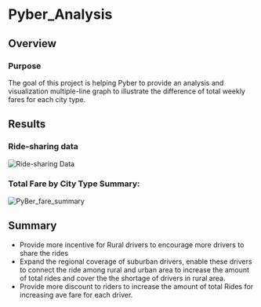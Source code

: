# Pyber_Analysis

## Overview

### Purpose
The goal of this project is helping Pyber to provide an analysis and visualization multiple-line graph to illustrate the difference of total weekly fares for each city type.

## Results

### Ride-sharing data 
![Ride-sharing Data](https://user-images.githubusercontent.com/111814578/192869989-ec8fa4df-ffde-4da9-968d-e98fd883ba6f.png)

### Total Fare by City Type Summary:
![PyBer_fare_summary](https://user-images.githubusercontent.com/111814578/192869414-311369b9-2e98-4325-b675-f7db3798f21d.png)

   
## Summary

- Provide more incentive for Rural drivers to encourage more drivers to share the rides
- Expand the regional coverage of suburban drivers, enable these drivers to connect the ride among rural and urban area to increase the amount of total rides and cover the the shortage of drivers in rural area.
- Provide more discount to riders to increase the amount of total Rides for increasing ave fare for each driver.
     
